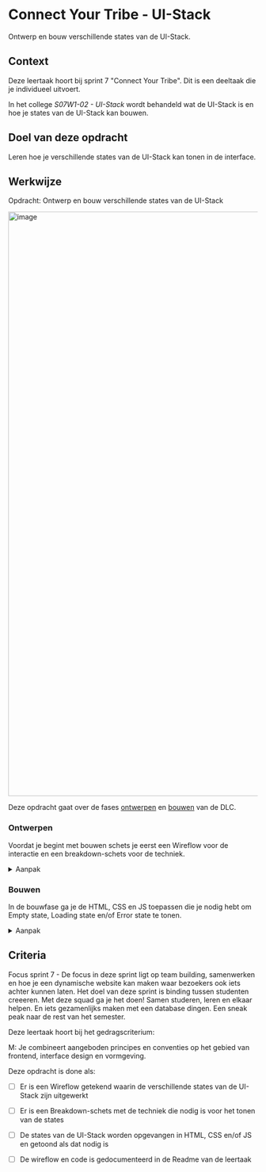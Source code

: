 # Connect Your Tribe - UI-Stack

Ontwerp en bouw verschillende states van de UI-Stack.

## Context

Deze leertaak hoort bij sprint 7 "Connect Your Tribe". Dit is een deeltaak die je individueel uitvoert.

In het college _S07W1-02 - UI-Stack_ wordt behandeld wat de UI-Stack is en hoe je states van de UI-Stack kan bouwen.



## Doel van deze opdracht

Leren hoe je verschillende states van de UI-Stack kan tonen in de interface.


## Werkwijze

Opdracht: Ontwerp en bouw verschillende states van de UI-Stack

<img width="1180" alt="image" src="https://user-images.githubusercontent.com/1391509/153552195-31522b36-62bc-4e98-bf27-b3c994353583.png">



Deze opdracht gaat over de fases [ontwerpen](#ontwerpen) en [bouwen](#bouwen) van de DLC.



### Ontwerpen

Voordat je begint met bouwen schets je eerst een Wireflow voor de interactie en een breakdown-schets voor de techniek.

<details>
<summary>Aanpak</summary>

1. Schets een Wireflow met alle states van de UI-Stack die je wil tonen. Schets een Empty state, Loading state en/of Error state(s).
2. Schrijf onder elk scherm en state wat een gebruiker doet en wat de interface moet laten zien
3. Maak dan een breakdown-schets van de techniek die je nodig hebt, geef aan welke HTML, CSS en JS je nodig hebt
4. Welk HTML heb je nodig? Waar komt de HTMl voor de Empty State? En de Loading state?
5. Welke CSS heb je nodig voor de vormgeving van de states?
6. Welke JS heb je nodig voor het laden van de data en het tonen van de states? Waar komt de code voor de loading state? Welke code heb je nodig voor Error states?
  




#### Materiaal ontwerpfase

- [Wireframing User Flow with Wireflows](https://balsamiq.com/learn/articles/wireflows/)
- [UI-Stack - How to fix a bad user interface](https://www.scotthurff.com/posts/why-your-user-interface-is-awkward-youre-ignoring-the-ui-stack/)

</details>

### Bouwen

In de bouwfase ga je de HTML, CSS en JS toepassen die je nodig hebt om Empty state, Loading state en/of Error state te tonen.

<details>
<summary>Aanpak</summary>

1. Maak de HTML, CSS en JS om met een Fetch externe data te laden
1. Maak de HTML en CSS voor de Empty state
2. Maak de HTML, CSS en JS voor de Loading state
3. Maak de HTML, CSS en JS voor de Error-state

#### Materiaal bouwfase

- [Fetch API](https://developer.mozilla.org/en-US/docs/Web/API/Fetch_API)
- Hier staat een [tutorial](https://developer.mozilla.org/en-US/docs/Learn/JavaScript/Objects/JSON) voor het laden van JSON data en het aanmaken van HTMl elementen.
- Bij het laden van externe data kan de server verschillende [HTTP response status codes](https://developer.mozilla.org/en-US/docs/Web/HTTP/Status) doorgeven, die kun je gebruiken om feedback te tonen.
- [Error handling while using native fetch API in JavaScript](https://learnwithparam.com/blog/how-to-handle-fetch-errors/)

</details>



## Criteria

Focus sprint 7 - De focus in deze sprint ligt op team building, samenwerken en hoe je een dynamische website kan maken waar bezoekers ook iets achter kunnen laten.	Het doel van deze sprint is binding tussen studenten creeeren. Met deze squad ga je het doen! Samen studeren, leren en elkaar helpen. En iets gezamenlijks maken met een database dingen. Een sneak peak naar de rest van het semester.

Deze leertaak hoort bij het gedragscriterium:

M: Je combineert aangeboden principes en conventies op het gebied van frontend, interface design en vormgeving.

Deze opdracht is done als:

- [ ] Er is een Wireflow getekend waarin de verschillende states van de UI-Stack zijn uitgewerkt
- [ ] Er is een Breakdown-schets met de techniek die nodig is voor het tonen van de states
- [ ] De states van de UI-Stack worden opgevangen in HTML, CSS en/of JS  en getoond als dat nodig is
- [ ] De wireflow en code is gedocumenteerd in de Readme van de leertaak

